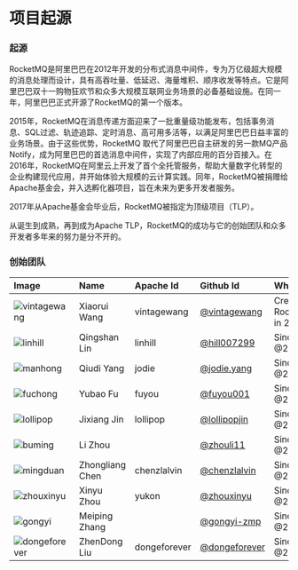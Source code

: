 # 项目起源


### 起源

RocketMQ是阿里巴巴在2012年开发的分布式消息中间件，专为万亿级超大规模的消息处理而设计，具有高吞吐量、低延迟、海量堆积、顺序收发等特点。它是阿里巴巴双十一购物狂欢节和众多大规模互联网业务场景的必备基础设施。在同一年，阿里巴巴正式开源了RocketMQ的第一个版本。

2015年，RocketMQ在消息传递方面迎来了一批重量级功能发布，包括事务消息、SQL过滤、轨迹追踪、定时消息、高可用多活等，以满足阿里巴巴日益丰富的业务场景。由于这些优势，RocketMQ 取代了阿里巴巴自主研发的另一款MQ产品Notify，成为阿里巴巴的首选消息中间件，实现了内部应用的百分百接入。在2016年，RocketMQ在阿里云上开发了首个全托管服务，帮助大量数字化转型的企业构建现代应用，并开始体验大规模的云计算实践。同年，RocketMQ被捐赠给Apache基金会，并入选孵化器项目，旨在未来为更多开发者服务。

2017年从Apache基金会毕业后，RocketMQ被指定为顶级项目（TLP）。

从诞生到成熟，再到成为Apache TLP，RocketMQ的成功与它的创始团队和众多开发者多年来的努力是分不开的。

### 创始团队

| Image | Name | Apache Id | Github Id | When |
|:---|:---|:---|:---|:---|
|![vintagewang](/about/vintagewang.jpeg)| Xiaorui Wang | vintagewang | [@vintagewang](https://github.com/vintagewang)| Create RocketMQ in 2012 |
|![linhill](/about/linqingshan.png)| Qingshan Lin| linhill | [@hill007299](https://github.com/hill007299) | Since @2013|
| ![manhong](/about/manhong.png)| Qiudi Yang| jodie  | [@jodie.yang](https://github.com/YangJodie) | Since @2013|
| ![fuchong](/about/fuchong.png)| Yubao Fu| fuyou | [@fuyou001](https://github.com/fuyou001) | Since @2013|
|![lollipop](/about/lollipop.jpeg)| Jixiang Jin| lollipop | [@lollipopjin](https://github.com/lollipopjin) | Since @2014|
| ![buming](/about/buming.png)| Li Zhou| | [@zhouli11](https://github.com/zhouli11) | Since @2014|
| ![mingduan](/about/mingduan.png)| Zhongliang Chen| chenzlalvin | [@chenzlalvin](https://github.com/chenzlalvin) | Since @2015|
|![zhouxinyu](/about/zhouxinyu.png)| Xinyu Zhou| yukon | [@zhouxinyu](https://github.com/zhouxinyu) | Since @2016|
|![gongyi](/about/gongyi.png) | Meiping Zhang|  | [@gongyi-zmp](https://github.com/gongyi-zmp) | Since @2016|
|![dongeforever](/about/dongeforever.jpeg)| ZhenDong Liu| dongeforever | [@dongeforever](https://github.com/dongeforever) | Since @2016|


<!-- ### 贡献者
[查看项目贡献者](/team)

### 开发者讯息
- [查看代码](https://github.com/apache/rocketmq)
- [贡献说明](https://github.com/apache/rocketmq)

### 视频
[RocketMQ 5.0介绍](https://www.bilibili.com/s/video/BV1bq4y1M71y) -->
